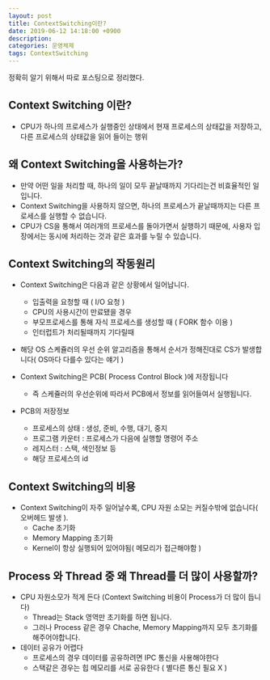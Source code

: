 ```yaml
---
layout: post
title: ContextSwitching이란?
date: 2019-06-12 14:18:00 +0900
description:
categories: 운영체제
tags: ContextSwitching
---
```


정확히 알기 위해서 따로 포스팅으로 정리했다.

## Context Switching 이란?

* CPU가 하나의 프로세스가 실행중인 상태에서 현재 프로세스의 상태값을 저장하고, 다른 프로세스의 상태값을 읽어 들이는 행위

## 왜 Context Switching을 사용하는가?

* 만약 어떤 일을 처리할 때, 하나의 일이 모두 끝날때까지 기다리는건 비효율적인 일입니다.
* Context Switching을 사용하지 않으면, 하나의 프로세스가 끝날때까지는 다른 프로세스를 실행할 수 없습니다.
* CPU가 CS을 통해서 여러개의 프로세스를 돌아가면서 실행하기 때문에, 사용자 입장에서는 동시에 처리하는 것과 같은 효과를 누릴 수 있습니다.

## Context Switching의 작동원리

* Context Switching은 다음과 같은 상황에서 일어납니다.
  * 입출력을 요청할 때 ( I/O 요청 )
  * CPU의 사용시간이 만료됐을 경우
  * 부모프로세스를 통해 자식 프로세스를 생성할 때 ( FORK 함수 이용 )
  * 인터럽트가 처리될때까지 기다릴때
* 해당 OS 스케쥴러의 우선 순위 알고리즘을 통해서 순서가 정해진대로 CS가 발생합니다( OS마다 다를수 있다는 얘기 )

* Context Switching은 PCB( Process Control Block )에 저장됩니다
  * 즉 스케쥴러의 우선순위에 따라서 PCB에서 정보를 읽어들여서 실행됩니다.

* PCB의 저장정보
  * 프로세스의 상태 : 생성, 준비, 수행, 대기, 중지
  * 프로그램 카운터 : 프로세스가 다음에 실행할 명령어 주소
  * 레지스터 : 스택, 색인정보 등
  * 해당 프로세스의 id

## Context Switching의 비용

* Context Switching이 자주 일어날수록, CPU 자원 소모는 커질수밖에 없습니다( 오버헤드 발생 ). 
  * Cache 초기화
  * Memory Mapping 초기화
  * Kernel이 항상 실행되어 있어야됨( 메모리가 접근해야함 )

## Process 와 Thread 중 왜 Thread를 더 많이 사용할까?

* CPU 자원소모가 적게 든다 (Context Switching 비용이 Process가 더 많이 듭니다)
  * Thread는 Stack 영역만 초기화를 하면 됩니다. 
  * 그러나 Process 같은 경우 Chache, Memory Mapping까지 모두 초기화를 해주어야합니다.
* 데이터 공유가 어렵다
  * 프로세스의 경우 데이터를 공유하려면 IPC 통신을 사용해야한다
  * 스택같은 경우는 힙 메모리를 서로 공유한다 ( 별다른 통신 필요 X )

